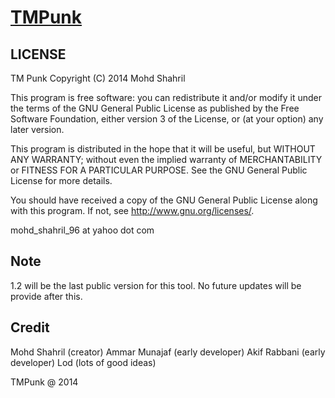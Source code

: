 # [TMPunk](https://github.com/shahril96/TM-Punk)

LICENSE
-------

TM Punk
Copyright (C) 2014 Mohd Shahril

This program is free software: you can redistribute it and/or modify
it under the terms of the GNU General Public License as published by
the Free Software Foundation, either version 3 of the License, or
(at your option) any later version.

This program is distributed in the hope that it will be useful,
but WITHOUT ANY WARRANTY; without even the implied warranty of
MERCHANTABILITY or FITNESS FOR A PARTICULAR PURPOSE. See the
GNU General Public License for more details.

You should have received a copy of the GNU General Public License
along with this program. If not, see http://www.gnu.org/licenses/.

mohd_shahril_96 at yahoo dot com

Note
----

1.2 will be the last public version for this tool. No future updates will be provide after this.

Credit
------

Mohd Shahril (creator)
Ammar Munajaf (early developer)
Akif Rabbani (early developer)
Lod (lots of good ideas)


TMPunk @ 2014
